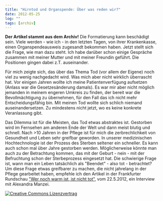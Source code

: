 ```yaml
---
title: "Hirntod und Organspende: Über was reden wir?"
date: 2012-05-25
log: ""
tags: [archiv]
---
```

**Der Artikel stammt aus dem Archiv!** Die Formatierung kann beschädigt sein.
Viele werden - wie ich - in den letzten Tagen, von ihrer Krankenkasse, einen Organspendeausweis zugesandt bekommen haben. Jetzt stellt sich die Frage, wie man dazu steht. Ich habe darüber schon einige Gespräche zusammen mit meiner Mutter und mit meiner Freundin geführt. Die Positionen gingen dabei z.T. auseinander. 

Für mich zeigte sich, das über das Thema Tod (vor allem der Eigene) noch viel zu wenig nachgedacht wird. Was mich aber nicht wirklich überrascht hat. Vor einigen Jahren wollte ich meine Patientenverfügung aufsetzen (Anlass war die Gesetzesänderung damals). Es war mir aber nicht möglich jemanden in meinem engeren Umkreis zu finden, der bereit war die Bevollmächtigung zu übernehmen, für den Fall das ich nicht mehr Entscheidungsfähig bin. Mit meinen Tod wollte sich schlich niemand auseinandersetzen. Zu mindestens nicht jetzt, wo es keine konkrete Veranlassung gibt. 

Das Dilemma ist für die Meisten, das Tod etwas abstraktes ist. Gestorben wird im Fernsehen am anderen Ende der Welt und dann meist blutig und schnell. Nach >10 Jahren in der Pflege ist für mich die zerbrechlichkeit von Gesundheit und Leben sehr greifbar geworden. In unserer medizinischen Hochtechnologie ist der Prozess des Sterben seltener ein schneller. Es kann auch schon mal über Jahre gestorben werden. Möglicherweise könnte man auch zu der Betrachtung kommen, das mit der Geburt - nein - mit der Befruchtung schon der Sterbeprozess eingesetzt hat. Die schwierige Frage ist, wann man ein Leben tatsächlich als "Beendet" - also tot - betrachtet? Um diese Frage etwas greifbarer zu machen, die nicht jahrelang in der Pflege gearbeitet haben, empfehle ich den Artikel in der Frankfurter Rundschau <a href="http://www.fr-online.de/politik/organspende-reform-im-bundestag-wer-noch-warm-ist--ist-nicht-tot,1472596,16092604,item,0.html">"Wer noch warm ist, ist nicht tot"</a>, vom  22.5.2012, ein Interview mit  Alexandra Manzei.



<a rel="license" href="http://creativecommons.org/licenses/by-sa/3.0/"><img alt="Creative Commons Lizenzvertrag" style="border-width:0" src="http://i.creativecommons.org/l/by-sa/3.0/88x31.png" /></a>

